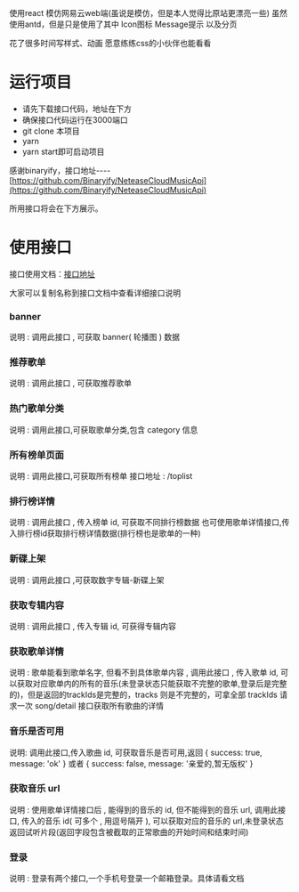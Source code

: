 使用react 模仿网易云web端(虽说是模仿，但是本人觉得比原站更漂亮一些) 
  虽然使用antd，但是只是使用了其中 Icon图标 Message提示 以及分页

  花了很多时间写样式、动画 愿意练练css的小伙伴也能看看

# 运行项目
  - 请先下载接口代码，地址在下方
  - 确保接口代码运行在3000端口
  - git clone 本项目
  - yarn
  - yarn start即可启动项目


感谢binaryify，接口地址----[https://github.com/Binaryify/NeteaseCloudMusicApi](https://github.com/Binaryify/NeteaseCloudMusicApi)

所用接口将会在下方展示。

# 使用接口

接口使用文档：[接口地址](https://neteasecloudmusicapi.vercel.app/#/)

大家可以复制名称到接口文档中查看详细接口说明

### banner

说明 : 调用此接口 , 可获取 banner( 轮播图 ) 数据

### 推荐歌单

说明 : 调用此接口 , 可获取推荐歌单

### 热门歌单分类

说明 : 调用此接口,可获取歌单分类,包含 category 信息


### 所有榜单页面

说明 : 调用此接口,可获取所有榜单 接口地址 : /toplist

### 排行榜详情

说明 : 调用此接口 , 传入榜单 id, 可获取不同排行榜数据
也可使用歌单详情接口,传入排行榜id获取排行榜详情数据(排行榜也是歌单的一种)

### 新碟上架

说明 : 调用此接口 ,可获取数字专辑-新碟上架

### 获取专辑内容

说明 : 调用此接口 , 传入专辑 id, 可获得专辑内容

### 获取歌单详情

说明 : 歌单能看到歌单名字, 但看不到具体歌单内容 , 调用此接口 , 传入歌单 id, 可 以获取对应歌单内的所有的音乐(未登录状态只能获取不完整的歌单,登录后是完整的)，但是返回的trackIds是完整的，tracks 则是不完整的，可拿全部 trackIds 请求一次 song/detail 接口获取所有歌曲的详情

### 音乐是否可用

说明: 调用此接口,传入歌曲 id, 可获取音乐是否可用,返回 { success: true, message: 'ok' } 或者 { success: false, message: '亲爱的,暂无版权' }

### 获取音乐 url

说明 : 使用歌单详情接口后 , 能得到的音乐的 id, 但不能得到的音乐 url, 调用此接口, 传入的音乐 id( 可多个 , 用逗号隔开 ), 可以获取对应的音乐的 url,未登录状态返回试听片段(返回字段包含被截取的正常歌曲的开始时间和结束时间)

### 登录

说明 : 登录有两个接口,一个手机号登录一个邮箱登录。具体请看文档

